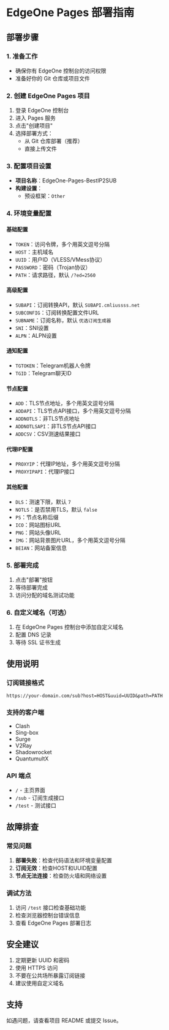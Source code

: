 # EdgeOne Pages 部署指南

## 部署步骤

### 1. 准备工作
- 确保你有 EdgeOne 控制台的访问权限
- 准备好你的 Git 仓库或项目文件

### 2. 创建 EdgeOne Pages 项目
1. 登录 EdgeOne 控制台
2. 进入 Pages 服务
3. 点击"创建项目"
4. 选择部署方式：
   - 从 Git 仓库部署（推荐）
   - 直接上传文件

### 3. 配置项目设置
- **项目名称**：EdgeOne-Pages-BestIP2SUB
- **构建设置**：
  - 预设框架：`Other`

### 4. 环境变量配置

#### 基础配置
- `TOKEN`：访问令牌，多个用英文逗号分隔
- `HOST`：主机域名
- `UUID`：用户ID（VLESS/VMess协议）
- `PASSWORD`：密码（Trojan协议）
- `PATH`：请求路径，默认 `/?ed=2560`

#### 高级配置
- `SUBAPI`：订阅转换API，默认 `SUBAPI.cmliussss.net`
- `SUBCONFIG`：订阅转换配置文件URL
- `SUBNAME`：订阅名称，默认 `优选订阅生成器`
- `SNI`：SNI设置
- `ALPN`：ALPN设置

#### 通知配置
- `TGTOKEN`：Telegram机器人令牌
- `TGID`：Telegram聊天ID

#### 节点配置
- `ADD`：TLS节点地址，多个用英文逗号分隔
- `ADDAPI`：TLS节点API接口，多个用英文逗号分隔
- `ADDNOTLS`：非TLS节点地址
- `ADDNOTLSAPI`：非TLS节点API接口
- `ADDCSV`：CSV测速结果接口

#### 代理IP配置
- `PROXYIP`：代理IP地址，多个用英文逗号分隔
- `PROXYIPAPI`：代理IP接口

#### 其他配置
- `DLS`：测速下限，默认 `7`
- `NOTLS`：是否禁用TLS，默认 `false`
- `PS`：节点名称后缀
- `ICO`：网站图标URL
- `PNG`：网站头像URL
- `IMG`：网站背景图片URL，多个用英文逗号分隔
- `BEIAN`：网站备案信息

### 5. 部署完成
1. 点击"部署"按钮
2. 等待部署完成
3. 访问分配的域名测试功能

### 6. 自定义域名（可选）
1. 在 EdgeOne Pages 控制台中添加自定义域名
2. 配置 DNS 记录
3. 等待 SSL 证书生成

## 使用说明

### 订阅链接格式
```
https://your-domain.com/sub?host=HOST&uuid=UUID&path=PATH
```

### 支持的客户端
- Clash
- Sing-box
- Surge
- V2Ray
- Shadowrocket
- QuantumultX

### API 端点
- `/` - 主页界面
- `/sub` - 订阅生成接口
- `/test` - 测试接口

## 故障排查

### 常见问题
1. **部署失败**：检查代码语法和环境变量配置
2. **订阅无效**：检查HOST和UUID配置
3. **节点无法连接**：检查防火墙和网络设置

### 调试方法
1. 访问 `/test` 接口检查基础功能
2. 检查浏览器控制台错误信息
3. 查看 EdgeOne Pages 部署日志

## 安全建议
1. 定期更新 UUID 和密码
2. 使用 HTTPS 访问
3. 不要在公共场所暴露订阅链接
4. 建议使用自定义域名

## 支持
如遇问题，请查看项目 README 或提交 Issue。
